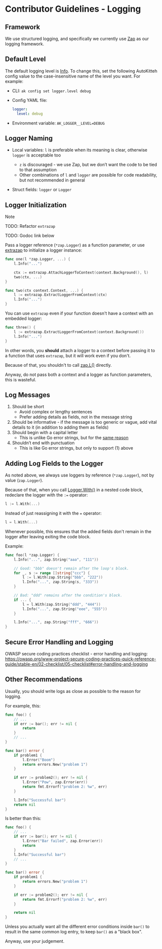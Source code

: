 # Contributor Guidelines - Logging

## Framework

We use structured logging, and specifically we currently use
[Zap](https://github.com/uber-go/zap) as our logging framework.

## Default Level

The default logging level is [Info](https://pkg.go.dev/go.uber.org/zap/zapcore#InfoLevel).
To change this, set the following AutoKitteh config value to the
case-insensitive name of the level you want. For example:

- CLI: `ak config set logger.level debug`

- Config YAML file:

  ```yaml
  logger:
    level: debug
  ```

- Environment variable: `AK_LOGGER__LEVEL=DEBUG`

## Logger Naming

- Local variables: `l` is preferable when its meaning is clear, otherwise
  `logger` is acceptable too

  - `z` is discouraged - we use Zap, but we don’t want the code to be tied to
    that assumption
  - Other combinations of `l` and `logger` are possible for code readability,
    but not recommended in general

- Struct fields: `logger` or `Logger`

## Logger Initialization

> [!NOTE]
> TODO: Refactor `extrazap`
>
> TODO: Godoc link below

Pass a logger reference (`*zap.Logger`) as a function parameter, or use
[extrazap](/TODO) to initialize a logger instance:

```go
func one(l *zap.Logger, ...) {
    l.Info("...")

    ctx := extrazap.AttachLoggerToContext(context.Background(), l)
    two(ctx, ...)
}

func two(ctx context.Context, ...) {
    l := extrazap.ExtractLoggerFromContext(ctx)
    l.Info("...")
}
```

You can use `extrazap` even if your function doesn't have a context with an
embedded logger:

```go
func three() {
    l := extrazap.ExtractLoggerFromContext(context.Background())
    l.Info("...")
}
```

In other words, you **should** attach a logger to a context before passing it
to a function that uses `extrazap`, but it will work even if you don't.

Because of that, you shouldn't to call [zap.L()](https://pkg.go.dev/go.uber.org/zap#L)
directly.

Anyway, do not pass both a context and a logger as function parameters, this
is wasteful.

## Log Messages

1. Should be short
   - Avoid complex or lengthy sentences
   - Prefer adding details as fields, not in the message string
2. Should be informative - if the message is too generic or vague, add vital
   details to it (in addition to adding them as fields)
3. Should begin with a capital letter
   - This is unlike Go error strings, but for the
     [same reason](https://go.dev/wiki/CodeReviewComments#error-strings)
4. Shouldn’t end with punctuation
   - This is like Go error strings, but only to support (1) above

## Adding Log Fields to the Logger

As noted above, we always use loggers by reference (`*zap.Logger`), not by
value (`zap.Logger`).

Because of that, when you call [Logger.With()](https://pkg.go.dev/go.uber.org/zap#Logger.With)
in a nested code block, redeclare the logger with the `:=` operator:

```go
l := l.With(...)
```

Instead of just reassigning it with the `=` operator:

```go
l = l.With(...)
```

Whenever possible, this ensures that the added fields don't remain in the
logger after leaving exiting the code block.

Example:

```go
func foo(l *zap.Logger) {
	l.Info("...", zap.String("aaa", "111"))

    // Good: "bbb" doesn't remain after the loop's block.
	for _, s := range []string{"ccc"} {
		l := l.With(zap.String("bbb", "222"))
		l.Info("...", zap.String(s, "333"))
	}

    // Bad: "ddd" remains after the condition's block.
    if ... {
		l = l.With(zap.String("ddd", "444"))
		l.Info("...", zap.String("eee", "555"))
    }

	l.Info("...", zap.String("fff", "666"))
}
```

## Secure Error Handling and Logging

OWASP secure coding practices checklist - error handling and logging:
https://owasp.org/www-project-secure-coding-practices-quick-reference-guide/stable-en/02-checklist/05-checklist#error-handling-and-logging

## Other Recommendations

Usually, you should write logs as close as possible to the reason for logging.

For example, this:

```go
func foo() {
    // ...
    if err := bar(); err != nil {
        return
    }
    // ...
}

func bar() error {
    if problem1 {
        l.Error("Boom")
        return errors.New("problem 1")
    }

    if err := problem2(); err != nil {
        l.Error("Pow", zap.Error(err))
        return fmt.Errorf("problem 2: %w", err)
    }

    l.Info("Successful bar")
    return nil
}
```

Is better than this:

```go
func foo() {
    // ...
    if err := bar(); err != nil {
        l.Error("Bar failed", zap.Error(err))
        return
    }
    l.Info("Successful bar")
    // ...
}

func bar() error {
    if problem1 {
        return errors.New("problem 1")
    }

    if err := problem2(); err != nil {
        return fmt.Errorf("problem 2: %w", err)
    }

    return nil
}
```

Unless you actually want all the different error conditions inside `bar()` to
result in the same common log entry, to keep `bar()` as a "black box".

Anyway, use your judgement.

